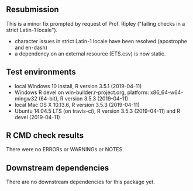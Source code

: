 ## Resubmission

This is a minor fix prompted by request of Prof. Ripley ("failing checks in a strict Latin-1 locale"). 

* character issues in strict Latin-1 locale have been resolved (apostrophe and en-dash)
* a dependency on an external resource (ETS.csv) is now static.

## Test environments

* local Windows 10 install, R version 3.5.1 (2019-04-11) 
* Windows R devel on win-builder.r-project.org, platform: x86_64-w64-mingw32 (64-bit), R version 3.5.3 (2019-04-11)
* local Mac OS X 10.13.6, R version 3.5.3 (2019-04-11)
* Ubuntu 14.04.5 LTS (on travis-ci), R version 3.5.3 (2019-04-11) and R devel (2019-04-11)

## R CMD check results

There were no ERRORs or WARNINGs or NOTES. 

## Downstream dependencies

There are no downstream dependencies for this package yet. 
